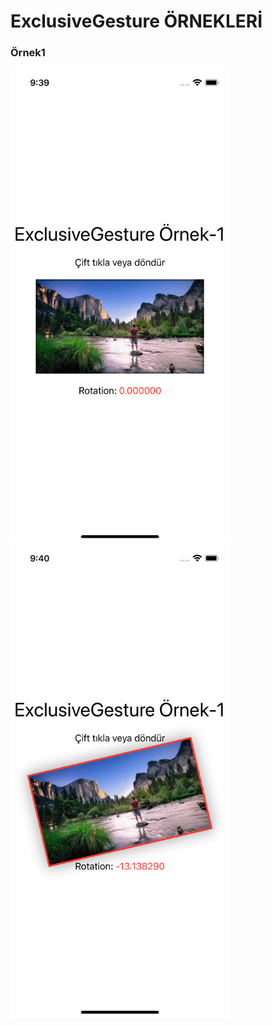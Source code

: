 # ExclusiveGesture ÖRNEKLERİ

<p align="center">
  <h3>Örnek1</h3>
  <img src="1_1.png" width="350">
  <img src="1_2.png" width="350">
</p>
